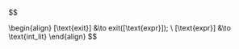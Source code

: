 $$

\begin{align}
[\text{exit}] &\to exit([\text{expr}]);
\\
[\text{expr}] &\to \text{int\_lit}
\end{align}
$$